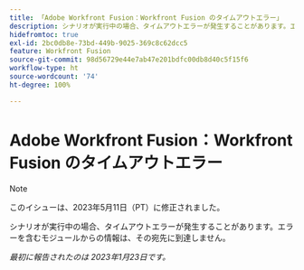 ```yaml
---
title: 「Adobe Workfront Fusion：Workfront Fusion のタイムアウトエラー」
description: シナリオが実行中の場合、タイムアウトエラーが発生することがあります。エラーを含むモジュールからの情報は、その宛先に到達しません。
hidefromtoc: true
exl-id: 2bc0db8e-73bd-449b-9025-369c8c62dcc5
feature: Workfront Fusion
source-git-commit: 98d56729e44e7ab47e201bdfc00db8d40c5f15f6
workflow-type: ht
source-wordcount: '74'
ht-degree: 100%

---
```


# Adobe Workfront Fusion：Workfront Fusion のタイムアウトエラー

>[!NOTE]
>
>このイシューは、2023年5月11日（PT）に修正されました。

シナリオが実行中の場合、タイムアウトエラーが発生することがあります。エラーを含むモジュールからの情報は、その宛先に到達しません。

_最初に報告されたのは 2023年1月23日です。_
